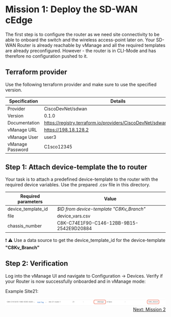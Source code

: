 # Mission 1: Deploy the SD-WAN cEdge

The first step is to configure the router as we need site connectivity to be able to onboard the switch and the wireless access-point later on.
Your SD-WAN Router is already reachable by vManage and all the required templates are already preconfigured. However - the router is in CLI-Mode and has therefore no configuration pushed to it.

## Terraform provider

Use the following terraform provider and make sure to use the specified version.

| Specification    | Details                                                               |
| ---------------- | --------------------------------------------------------------------- |
| Provider         | CiscoDevNet/sdwan                                                     |
| Version          | 0.1.0                                                                 |
| Documentation    | https://registry.terraform.io/providers/CiscoDevNet/sdwan/latest/docs |
| vManage URL      | https://198.18.128.2                                                  |
| vManage User     | user3                                                                 |
| vManage Password | C1sco12345                                                            |

## Step 1: Attach device-template the to router

Your task is to attach a predefined device-template to the router with the required device variables. Use the prepared .csv file in this directory.

| Required parameters | Value                                    |
| ------------------- | ---------------------------------------- |
| device_template_id  | _$ID from device-template "C8Kv_Branch"_ |
| file                | device_vars.csv                          |
| chassis_number      | C8K-C74E1F90-C146-12BB-9B15-2542E9D20884 |

:exclamation: :warning: Use a data source to get the device_template_id for the device-template **"C8Kv_Branch"**

## Step 2: Verification

Log into the vManage UI and navigate to Configuration -> Devices.
Verify if your Router is now successfully onboarded and in vManage mode:

Example Site21:

<img src=../../img/sd-wan.jpg/>

<div align="right">
  <a href='../Mission 2/README.md'>Next: Mission 2</a>
</div>
